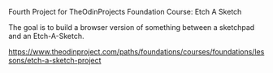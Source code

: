 Fourth Project for TheOdinProjects Foundation Course: Etch A Sketch

The goal is to build a browser version of something between a sketchpad and an Etch-A-Sketch.

https://www.theodinproject.com/paths/foundations/courses/foundations/lessons/etch-a-sketch-project
